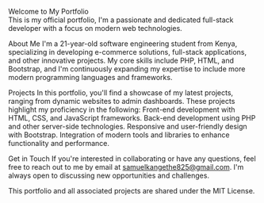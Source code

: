 Welcome to My Portfolio<br>
This is my official portfolio, I'm a passionate and dedicated full-stack developer with a focus on modern web technologies.

About Me
I'm a 21-year-old software engineering student from Kenya, specializing in developing e-commerce solutions, full-stack applications, and other innovative projects. My core skills include PHP, HTML, and Bootstrap, and I'm continuously expanding my expertise to include more modern programming languages and frameworks.

Projects
In this portfolio, you'll find a showcase of my latest projects, ranging from dynamic websites to admin dashboards. These projects highlight my proficiency in the following:
Front-end development with HTML, CSS, and JavaScript frameworks.
Back-end development using PHP and other server-side technologies.
Responsive and user-friendly design with Bootstrap.
Integration of modern tools and libraries to enhance functionality and performance.

Get in Touch
If you're interested in collaborating or have any questions, feel free to reach out to me by email at samuelkangethe825@gmail.com. I'm always open to discussing new opportunities and challenges.

This portfolio and all associated projects are shared under the MIT License.

